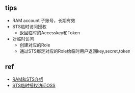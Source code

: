 
## tips
+ RAM account 子账号，长期有效
+ STS临时访问授权
    - 返回临时的Accesskey和Token
+ 对临时访问
    - 创建对应的Role
    - 通过STS绑定对应的Role给临时用户返回key,secret,token
## ref

+ [RAM和STS介绍](https://help.aliyun.com/document_detail/102082.html?spm=a2c4g.11186623.6.692.5f853315OHeOJC)
+ [STS临时授权访问OSS](https://help.aliyun.com/document_detail/100624.html?spm=a2c4g.11186623.6.694.727a71d9nSPj74)
